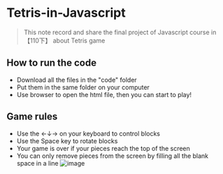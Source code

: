 # Tetris-in-Javascript
> This note record and share the final project of Javascript course in 【110下】 about Tetris game
## How to run the code
* Download all the files in the "code" folder
* Put them in the same folder on your computer
* Use browser to open the html file, then you can start to play!
## Game rules
* Use the ←↓→ on your keyboard to control blocks
* Use the Space key to rotate blocks
* Your game is over if your pieces reach the top of the screen
* You can only remove pieces from the screen by filling all the blank space in a line
![image](https://github.com/jjjjjenny77/images/blob/main/tetris.jpg)
